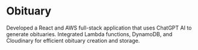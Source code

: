 # Obituary
Developed a React and AWS full-stack application that uses ChatGPT AI to generate obituaries. Integrated Lambda functions, DynamoDB, and Cloudinary for efficient obituary creation and storage.
